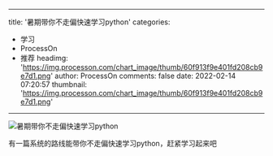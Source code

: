 
---
title: '暑期带你不走偏快速学习python'
categories: 
 - 学习
 - ProcessOn
 - 推荐
headimg: 'https://img.processon.com/chart_image/thumb/60f913f9e401fd208cb9e7d1.png'
author: ProcessOn
comments: false
date: 2022-02-14 07:20:57
thumbnail: 'https://img.processon.com/chart_image/thumb/60f913f9e401fd208cb9e7d1.png'
---

<div>   
<img class="thumb" alt="暑期带你不走偏快速学习python" src="https://img.processon.com/chart_image/thumb/60f913f9e401fd208cb9e7d1.png" referrerpolicy="no-referrer">
<p>有一篇系统的路线能带你不走偏快速学习python，赶紧学习起来吧</p>  
</div>
            